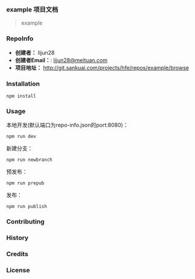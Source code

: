 ### example 项目文档
> example

### RepoInfo
 * **创建者：** lijun28
 * **创建者Email：**: lijun28@meituan.com
 * **项目地址：** http://git.sankuai.com/projects/hfe/repos/example/browse

### Installation

`npm install`

### Usage

本地开发(默认端口为repo-info.json的port:8080)：

`npm run dev`



新建分支：

`npm run newbranch`

预发布：

`npm run prepub`


发布：

`npm run publish`


### Contributing

### History

### Credits

### License
